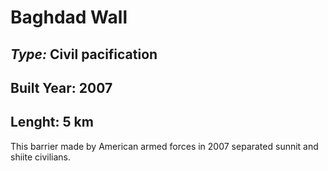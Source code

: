 # Baghdad Wall
## _Type:_ Civil pacification
## Built Year: 2007
## Lenght: 5 km
This barrier made by American armed forces in 2007 separated sunnit and shiite civilians. 
